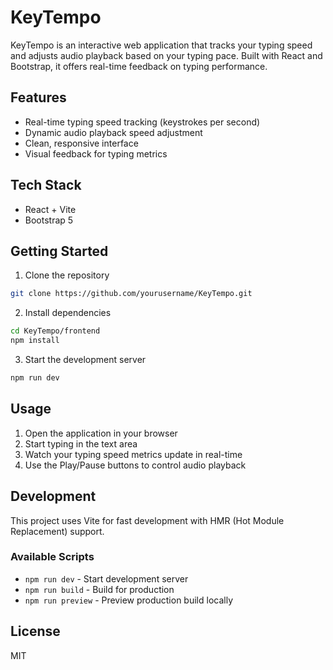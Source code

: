 # KeyTempo

KeyTempo is an interactive web application that tracks your typing speed and adjusts audio playback based on your typing pace. Built with React and Bootstrap, it offers real-time feedback on typing performance.

## Features

- Real-time typing speed tracking (keystrokes per second)
- Dynamic audio playback speed adjustment
- Clean, responsive interface
- Visual feedback for typing metrics

## Tech Stack

- React + Vite
- Bootstrap 5

## Getting Started

1. Clone the repository
```bash
git clone https://github.com/yourusername/KeyTempo.git
```

2. Install dependencies
```bash
cd KeyTempo/frontend
npm install
```

3. Start the development server
```bash
npm run dev
```

## Usage

1. Open the application in your browser
2. Start typing in the text area
3. Watch your typing speed metrics update in real-time
4. Use the Play/Pause buttons to control audio playback

## Development

This project uses Vite for fast development with HMR (Hot Module Replacement) support.

### Available Scripts

- `npm run dev` - Start development server
- `npm run build` - Build for production
- `npm run preview` - Preview production build locally

## License

MIT